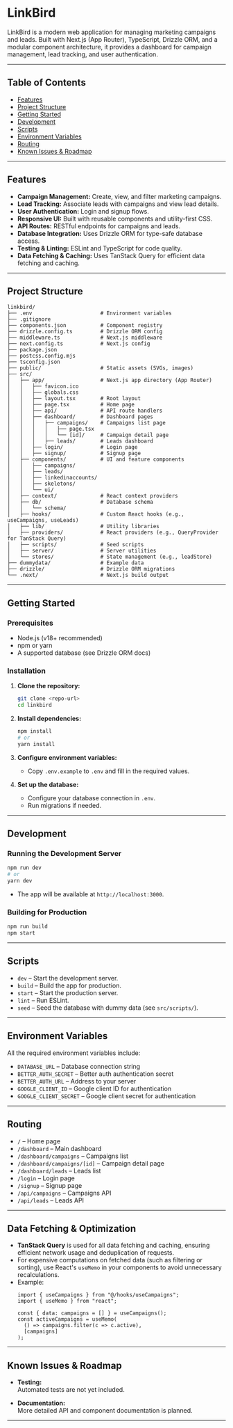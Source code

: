 # LinkBird

LinkBird is a modern web application for managing marketing campaigns and leads. Built with Next.js (App Router), TypeScript, Drizzle ORM, and a modular component architecture, it provides a dashboard for campaign management, lead tracking, and user authentication.

---

## Table of Contents

- [Features](#features)
- [Project Structure](#project-structure)
- [Getting Started](#getting-started)
- [Development](#development)
- [Scripts](#scripts)
- [Environment Variables](#environment-variables)
- [Routing](#routing)
- [Known Issues & Roadmap](#known-issues--roadmap)

---

## Features

- **Campaign Management:** Create, view, and filter marketing campaigns.
- **Lead Tracking:** Associate leads with campaigns and view lead details.
- **User Authentication:** Login and signup flows.
- **Responsive UI:** Built with reusable components and utility-first CSS.
- **API Routes:** RESTful endpoints for campaigns and leads.
- **Database Integration:** Uses Drizzle ORM for type-safe database access.
- **Testing & Linting:** ESLint and TypeScript for code quality.
- **Data Fetching & Caching:** Uses TanStack Query for efficient data fetching and caching.

---

## Project Structure

```
linkbird/
├── .env                      # Environment variables
├── .gitignore
├── components.json           # Component registry
├── drizzle.config.ts         # Drizzle ORM config
├── middleware.ts             # Next.js middleware
├── next.config.ts            # Next.js config
├── package.json
├── postcss.config.mjs
├── tsconfig.json
├── public/                   # Static assets (SVGs, images)
├── src/
│   ├── app/                  # Next.js app directory (App Router)
│   │   ├── favicon.ico
│   │   ├── globals.css
│   │   ├── layout.tsx        # Root layout
│   │   ├── page.tsx          # Home page
│   │   ├── api/              # API route handlers
│   │   ├── dashboard/        # Dashboard pages
│   │   │   ├── campaigns/    # Campaigns list page
│   │   │   │   ├── page.tsx
│   │   │   │   └── [id]/     # Campaign detail page
│   │   │   ├── leads/        # Leads dashboard
│   │   ├── login/            # Login page
│   │   ├── signup/           # Signup page
│   ├── components/           # UI and feature components
│   │   ├── campaigns/
│   │   ├── leads/
│   │   ├── linkedinaccounts/
│   │   ├── skeletons/
│   │   └── ui/
│   ├── context/              # React context providers
│   ├── db/                   # Database schema
│   │   └── schema/
│   ├── hooks/                # Custom React hooks (e.g., useCampaigns, useLeads)
│   ├── lib/                  # Utility libraries
│   ├── providers/            # React providers (e.g., QueryProvider for TanStack Query)
│   ├── scripts/              # Seed scripts
│   ├── server/               # Server utilities
│   └── stores/               # State management (e.g., leadStore)
├── dummydata/                # Example data
├── drizzle/                  # Drizzle ORM migrations
└── .next/                    # Next.js build output
```

---

## Getting Started

### Prerequisites

- Node.js (v18+ recommended)
- npm or yarn
- A supported database (see Drizzle ORM docs)

### Installation

1. **Clone the repository:**
   ```sh
   git clone <repo-url>
   cd linkbird
   ```

2. **Install dependencies:**
   ```sh
   npm install
   # or
   yarn install
   ```

3. **Configure environment variables:**
   - Copy `.env.example` to `.env` and fill in the required values.

4. **Set up the database:**
   - Configure your database connection in `.env`.
   - Run migrations if needed.

---

## Development

### Running the Development Server

```sh
npm run dev
# or
yarn dev
```

- The app will be available at `http://localhost:3000`.

### Building for Production

```sh
npm run build
npm start
```

---

## Scripts

- `dev` – Start the development server.
- `build` – Build the app for production.
- `start` – Start the production server.
- `lint` – Run ESLint.
- `seed` – Seed the database with dummy data (see `src/scripts/`).

---

## Environment Variables

All the required environment variables include:

- `DATABASE_URL` – Database connection string
- `BETTER_AUTH_SECRET` – Better auth authentication secret
- `BETTER_AUTH_URL` – Address to your server
- `GOOGLE_CLIENT_ID` – Google client ID for authentication
- `GOOGLE_CLIENT_SECRET` – Google client secret for authentication

---

## Routing

- `/` – Home page
- `/dashboard` – Main dashboard
- `/dashboard/campaigns` – Campaigns list
- `/dashboard/campaigns/[id]` – Campaign detail page
- `/dashboard/leads` – Leads list
- `/login` – Login page
- `/signup` – Signup page
- `/api/campaigns` – Campaigns API
- `/api/leads` – Leads API

---

## Data Fetching & Optimization

- **TanStack Query** is used for all data fetching and caching, ensuring efficient network usage and deduplication of requests.
- For expensive computations on fetched data (such as filtering or sorting), use React's `useMemo` in your components to avoid unnecessary recalculations.
- Example:
  ```tsx
  import { useCampaigns } from "@/hooks/useCampaigns";
  import { useMemo } from "react";

  const { data: campaigns = [] } = useCampaigns();
  const activeCampaigns = useMemo(
    () => campaigns.filter(c => c.active),
    [campaigns]
  );
  ```

---

## Known Issues & Roadmap

- **Testing:**  
  Automated tests are not yet included.

- **Documentation:**  
  More detailed API and component documentation is planned.

---
